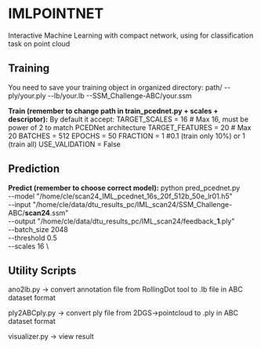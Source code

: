 # IMLPOINTNET

Interactive Machine Learning with compact network, using for classification task on point cloud

## Training
You need to save your training object in organized directory:
path/
--ply/your.ply
--lb/your.lb
--SSM_Challenge-ABC/your.ssm

**Train (remember to change path in train_pcednet.py + scales + descriptor):**
By default it accept: 
TARGET_SCALES = 16 # Max 16, must be power of 2 to match PCEDNet architecture
TARGET_FEATURES = 20 # Max 20
BATCHES = 512
EPOCHS = 50
FRACTION = 1 #0.1 (train only 10%) or 1 (train all)
USE_VALIDATION = False

## Prediction

**Predict (remember to choose correct model):**
python pred_pcednet.py \
    --model "/home/cle/scan24_IML_pcednet_16s_20f_512b_50e_lr01.h5" \
    --input "/home/cle/data/dtu_results_pc/IML_scan24/SSM_Challenge-ABC/**scan24**.ssm" \
    --output "/home/cle/data/dtu_results_pc/IML_scan24/feedback_**1**.ply" \
    --batch_size 2048 \
    --threshold 0.5 \
    --scales 16 \

## Utility Scripts

ano2lb.py -> convert annotation file from RollingDot tool to .lb file in ABC dataset format

ply2ABCply.py -> convert ply file from 2DGS->pointcloud to .ply in ABC dataset format

visualizer.py -> view result